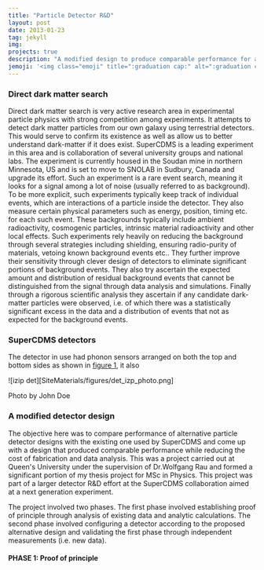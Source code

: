 ```yaml
---
title: "Particle Detector R&D"
layout: post
date: 2013-01-23
tag: jekyll
img:
projects: true
description: "A modified design to produce comparable performance for a lesser cost with added benefits"
jemoji: '<img class="emoji" title=":graduation cap:" alt=":graduation cap:" src="https://assets.github.com/images/icons/emoji/unicode/1f393.png" height="20" width="20" align="absmiddle">'
---
```


### Direct dark matter search

Direct dark matter search is very active research area in experimental particle physics with strong competition among experiments. It attempts to detect dark matter particles from our own galaxy using terrestrial detectors. This would serve to confirm its existence as well as allow us to better understand dark-matter if it does exist. SuperCDMS is a leading experiment in this area and is collaboration of several university groups and national labs. The experiment is currently housed in the Soudan mine in northern Minnesota, US and is set to move to SNOLAB in Sudbury, Canada and upgrade its effort. Such an experiment is a rare event search, meaning it looks for a signal among a lot of noise (usually referred to as background). To be more explicit, such experiments typically keep track of individual events, which are interactions of a particle inside the detector. They also measure certain physical parameters such as energy, position, timing etc. for each such event. These backgrounds typically include ambient radioactivity, cosmogenic particles, intrinsic material radioactivity and other local effects. Such experiments rely heavily on reducing the background through several strategies including shielding, ensuring radio-purity of materials, vetoing known background events etc.. They further improve their sensitivity through clever design of detectors to eliminate significant portions of background events. They also try ascertain the expected amount and distribution of residual background events that cannot be distinguished from the signal through data analysis and simulations. Finally through a rigorous scientific analysis they ascertain if any candidate dark-matter particles were observed, i.e. of which there was a statistically significant excess in the data and a distribution of events that not as expected for the background events.

### SuperCDMS detectors

The detector in use had phonon sensors arranged on both the top and bottom sides as shown in [figure 1](), it also

![izip det][SiteMaterials/figures/det_izp_photo.png]
<figcaption class="caption">Photo by John Doe</figcaption>



### A modified detector design

The objective here was to compare performance of alternative particle detector designs with the existing one used by SuperCDMS and come up with a design that produced comparable performance while reducing the cost of fabrication and data analysis. This was a project carried out at Queen's University under the supervision of Dr.Wolfgang Rau and formed a significant portion of my thesis project for MSc in Physics. This project was part of a larger detector R&D effort at the SuperCDMS collaboration aimed at a next generation experiment.

The project involved two phases. The first phase involved establishing proof of principle through analysis of existing data and analytic calculations. The second phase involved configuring a detector according to the proposed alternative design and validating the first phase through independent measurements (i.e. new data).

#### PHASE 1: Proof of principle
